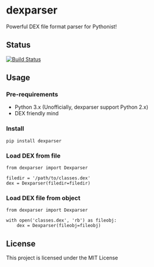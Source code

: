 # dexparser

Powerful DEX file format parser for Pythonist!

## Status
[![Build Status](https://travis-ci.com/bunseokbot/dexparser.svg?branch=master)](https://travis-ci.com/bunseokbot/dexparser)

## Usage

### Pre-requirements

* Python 3.x (Unofficially, dexparser support Python 2.x)
* DEX friendly mind

### Install
`pip install dexparser`

### Load DEX from file
```
from dexparser import Dexparser

filedir = '/path/to/classes.dex'
dex = Dexparser(filedir=filedir)
```

### Load DEX file from object
```
from dexparser import Dexparser

with open('classes.dex', 'rb') as fileobj:
    dex = Dexparser(fileobj=fileobj)
```

## License
This project is licensed under the MIT License
